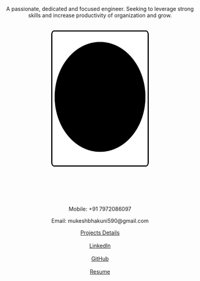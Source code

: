 <div style="height:500px;text-align:center;">
  <p> A passionate, dedicated and focused engineer. Seeking to leverage strong skills and increase productivity of organization and grow.
  <br><br>
  <center>
    <img src="images/plain_black.jpg?raw=true" style="width:250px; height:350px; border-radius:3%;border:3px solid #000;">
  </center>
  <br><br><br><br><br>
  <p>Mobile: +91 7972086097</p>
  <p>Email: mukeshbhakuni590@gmail.com</p>    
  <a href="http://bit.ly/2MIPXlp" target="_blank">Projects Details</a><br><br>
  <a href="https://www.linkedin.com/in/mukesh-bhakuni-3ba486135" target="_blank">LinkedIn<a>
  <br><br>
  <a href="https://github.com/mukeshbhakuni" target="_blank">GitHub</a><br><br>
  <a href="http://bit.ly/2LqJf2J" target="_blank">Resume</a><br><br>
  </p>


